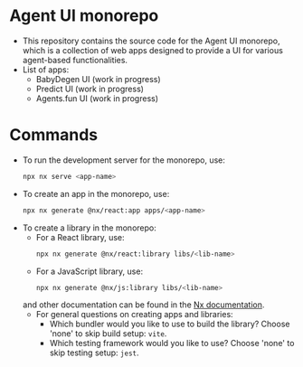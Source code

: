 # Agent UI monorepo

- This repository contains the source code for the Agent UI monorepo, which is a collection of web apps designed to provide a UI for various agent-based functionalities.
- List of apps:
  - BabyDegen UI (work in progress)
  - Predict UI (work in progress)
  - Agents.fun UI (work in progress)

# Commands 

- To run the development server for the monorepo, use:
  ```bash
  npx nx serve <app-name>
  ```
- To create an app in the monorepo, use:
  ```bash
  npx nx generate @nx/react:app apps/<app-name>
  ```
- To create a library in the monorepo:
  - For a React library, use:
    ```bash
    npx nx generate @nx/react:library libs/<lib-name>
    ```
  - For a JavaScript library, use:
    ```bash
    npx nx generate @nx/js:library libs/<lib-name>
    ```
  and other documentation can be found in the [Nx documentation](https://nx.dev/features/generate-code#generate-code).
  - For general questions on creating apps and libraries:
    - Which bundler would you like to use to build the library? Choose 'none' to skip build setup: `vite`.
    - Which testing framework would you like to use? Choose 'none' to skip testing setup: `jest`.
